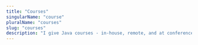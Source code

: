 ```yaml
---
title: "Courses"
singularName: "course"
pluralName: "courses"
slug: "courses"
description: "I give Java courses - in-house, remote, and at conferences"
---
```


<channellist></channellist>
